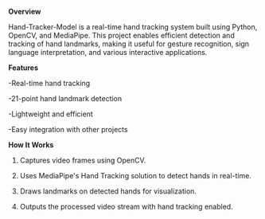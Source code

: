 **Overview**

Hand-Tracker-Model is a real-time hand tracking system built using Python, OpenCV, and MediaPipe. This project enables efficient detection and tracking of hand landmarks, making it useful for gesture recognition, sign language interpretation, and various interactive applications.

**Features**

-Real-time hand tracking

-21-point hand landmark detection

-Lightweight and efficient

-Easy integration with other projects

**How It Works**

1. Captures video frames using OpenCV.

2. Uses MediaPipe's Hand Tracking solution to detect hands in real-time.

3. Draws landmarks on detected hands for visualization.

4. Outputs the processed video stream with hand tracking enabled.
